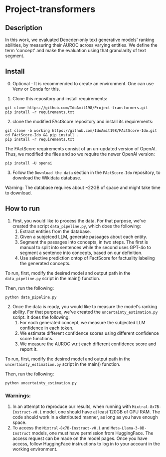 # Project-transformers

## Description
In this work, we evaluated Deocder-only text generative models' ranking abilities, by measuring their AUROC across varying entities.
We define the term 'concept' and make the evaluation using that granularity of text segment.

## Install
0. Optional - It is recommended to create an environment. One can use Venv or Conda for this.
   
2. Clone this repository and install requirements:
```
git clone https://github.com/IdoAmit198/Project-transformers.git
pip install -r requirements.txt
```
2. clone the modified FActScore repository and install its requirements:
```
git clone -b working https://github.com/IdoAmit198/FActScore-Ido.git
cd FActScore-Ido && pip install .
pip install -r requirements.txt
```
The FActScore requirements consist of an un-updated version of OpenAI. Thus, we modified the files and so we require the newer OpenAI version:
```
pip install -U openai
```
3. Follow the `Download the data` section in the `FActScore-Ido` repository, to download the Wikidata database.

Warning: The database requires about ~22GB of space and might take time to download.

## How to run
1. First, you would like to process the data. For that purpose, we've created the script `data_pipeline.py`, which does the following:
   1. Extract entities from the database.
   2. Given a subjetced LLM, generate passages about each entity.
   3. Segment the passages into concepts, in two steps. The first is manual to split into sentences while the second uses GPT-4o to segment a sentence into concepts, based on our definition.
   4. Use selective prediction ontop of FactScore for factuality labeling the generated concepts.

To run, first, modify the desired model and output path in the `data_pipeline.py` script in the main() function.

Then, run the following:
```
python data_pipeline.py
```

2. Once the data is ready, you would like to measure the model's ranking ability. For that purpose, we've created the `uncertainty_estimation.py` script. It does the following:
   1. For each generated concept, we measure the subjected LLM confidence in each token.
   2. We estimate different confidence scores using different confidence score functions.
   3. We measure the AUROC w.r.t each different confidence score and report it.

To run, first, modify the desired model and output path in the `uncertainty_estimation.py` script in the main() function.

Then, run the following:
```
python uncertainty_estimation.py
```
### Warnings:
1. In an attempt to reproduce our results, when running with `Mixtral-8x7B-Instruct-v0.1` model, one should have at least 120GB of GPU RAM. The code should work in a distributed manner, as long as you have enough space.
2. To access the `Mixtral-8x7B-Instruct-v0.1` and `Meta-Llama-3-8B-Instruct` models, one must have permission from HuggingFace. The access request can be made on the model pages. Once you have access, follow HuggingFace instructions to log in to your account in the working environment.
